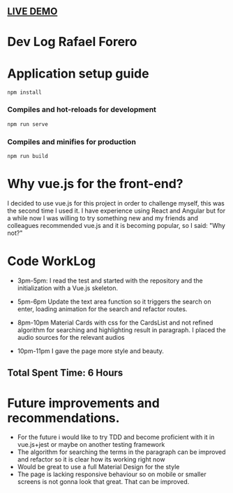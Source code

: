 ## [LIVE DEMO](https://voice123-test.herokuapp.com "Front-end-app")
# Dev Log Rafael Forero
# Application setup guide
```
npm install
```

### Compiles and hot-reloads for development
```
npm run serve
```

### Compiles and minifies for production
```
npm run build
```

# Why vue.js for the front-end?
I decided to use vue.js for this project in order to challenge myself, this was the second time I used it. I have experience using React and Angular but for a while now I was willing to try something new and my friends and colleagues recommended vue.js and it is becoming popular, so I said: "Why not?"

# Code WorkLog
- 3pm-5pm: I read the test and started with the repository and the initialization with a Vue.js skeleton.
- 5pm-6pm Update the text area function so it triggers the search on enter, loading animation for the search and refactor routes.

- 8pm-10pm Material Cards with css for the CardsList and not refined algorithm for searching and highlighting result in paragraph. I placed the audio sources for the relevant audios
- 10pm-11pm I gave the page more style and beauty.

## Total Spent Time: 6 Hours

# Future improvements and recommendations.
- For the future i would like to try TDD and become proficient with it in vue.js+jest or maybe on another testing framework
- The algorithm for searching the terms in the paragraph can be improved and refactor so it is clear how its working right now
- Would be great to use a full Material Design for the style
- The page is lacking responsive behaviour so on mobile or smaller screens is not gonna look that great. That can be improved.

